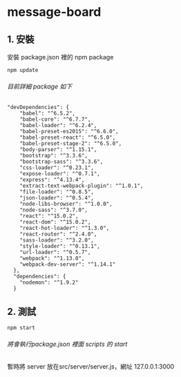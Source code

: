 # message-board
## 1. 安裝
安裝 package.json 裡的 npm package
```
npm update
```
###### 目前詳細 package 如下
```
"devDependencies": {
    "babel": "^6.5.2",
    "babel-core": "^6.7.7",
    "babel-loader": "^6.2.4",
    "babel-preset-es2015": "^6.6.0",
    "babel-preset-react": "^6.5.0",
    "babel-preset-stage-2": "^6.5.0",
    "body-parser": "^1.15.1",
    "bootstrap": "^3.3.6",
    "bootstrap-sass": "^3.3.6",
    "css-loader": "^0.23.1",
    "expose-loader": "^0.7.1",
    "express": "^4.13.4",
    "extract-text-webpack-plugin": "^1.0.1",
    "file-loader": "^0.8.5",
    "json-loader": "^0.5.4",
    "node-libs-browser": "^1.0.0",
    "node-sass": "^3.7.0",
    "react": "^15.0.2",
    "react-dom": "^15.0.2",
    "react-hot-loader": "^1.3.0",
    "react-router": "^2.4.0",
    "sass-loader": "^3.2.0",
    "style-loader": "^0.13.1",
    "url-loader": "^0.5.7",
    "webpack": "^1.13.0",
    "webpack-dev-server": "^1.14.1"
  },
  "dependencies": {
    "nodemon": "^1.9.2"
  }
```
  
## 2. 測試
```
npm start
```
###### 將會執行package.json 裡面 scripts 的 start
暫時將 server 放在src/server/server.js，網址 127.0.0.1:3000




